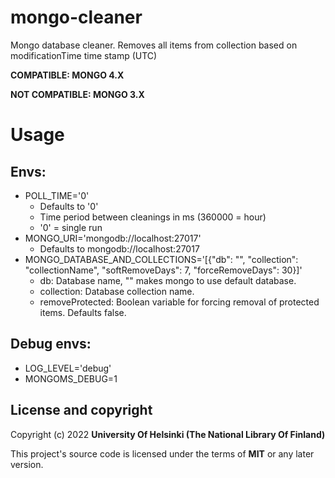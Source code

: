 # mongo-cleaner

Mongo database cleaner. Removes all items from collection based on modificationTime time stamp (UTC)

**COMPATIBLE: MONGO 4.X**

**NOT COMPATIBLE: MONGO 3.X**

# Usage

## Envs:
* POLL_TIME='0'
  * Defaults to '0'
  * Time period between cleanings in ms (360000 = hour)
  * '0' = single run
* MONGO_URI='mongodb://localhost:27017'
  * Defaults to mongodb://localhost:27017
* MONGO_DATABASE_AND_COLLECTIONS='[{"db": "", "collection": "collectionName", "softRemoveDays": 7, "forceRemoveDays": 30}]'
  * db: Database name, "" makes mongo to use default database.
  * collection: Database collection name.
  * removeProtected: Boolean variable for forcing removal of protected items. Defaults false.

## Debug envs:
* LOG_LEVEL='debug'
* MONGOMS_DEBUG=1

## License and copyright

Copyright (c) 2022 **University Of Helsinki (The National Library Of Finland)**

This project's source code is licensed under the terms of **MIT** or any later version.